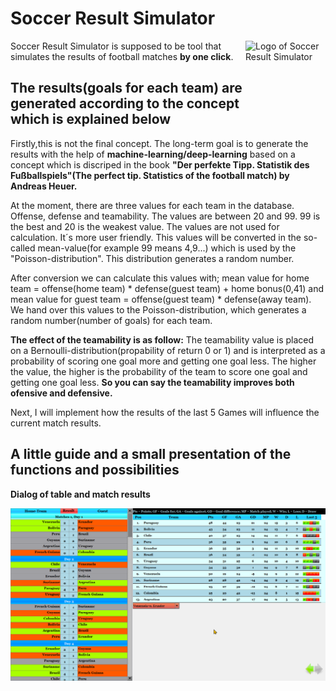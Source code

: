 # Soccer Result Simulator

<img src="https://github.com/M87-virgo/soccer_result_smltr/blob/main/misc_icons/appIcon.ico" align="right"
     alt="Logo of Soccer Result Simulator" width="128" height="128">
     
Soccer Result Simulator is supposed to be tool that simulates the results of football matches **by one click**.

## The results(goals for each team) are generated according to the concept which is explained below
Firstly,this is not the final concept. The long-term goal is to generate the results with the help of **machine-learning/deep-learning**
based on a concept which is discriped in the book **"Der perfekte Tipp. Statistik des Fußballspiels"(The perfect tip. Statistics of the football match) by Andreas Heuer.**

At the moment, there are three values for each team in the database. Offense, defense and teamability. The values are between 20 and 99.
99 is the best and 20 is the weakest value. The values are not used for calculation. It´s more user friendly. 
This values will be converted in the so-called mean-value(for example 99 means 4,9...) which is used by the "Poisson-distribution".
This distribution generates a random number.

After conversion we can calculate this values with;
mean value for home team = offense(home team) * defense(guest team) + home bonus(0,41)
and mean value for guest team = offense(guest team) * defense(away team).
We hand over this values to the Poisson-distribution, which generates a random number(number of goals) for each team.

**The effect of the teamability is as follow:**
The teamability value is placed on a Bernoulli-distribution(propability of return 0 or 1) and is interpreted as a probability of scoring one goal more and getting one goal less.
The higher the value, the higher is the probability of the team to score one goal and getting one goal less. **So you can say the teamability improves both ofensive and defensive.**

 Next, I will implement how the results of the last 5 Games will influence the current match results.

## A little guide and a small presentation of the functions and possibilities
**Dialog of table and match results**
<p align="center">
  <img src="https://github.com/M87-virgo/soccer_result_smltr/blob/main/misc_icons/Neuer%20Ordner/example1.png" alt="Example 1" width="738">
</p>
